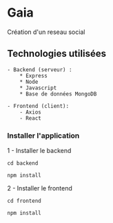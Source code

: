 # Gaia
Création d'un reseau social

## Technologies utilisées
    - Backend (serveur) :
        * Express
        * Node
        * Javascript 
        * Base de données MongoDB

    - Frontend (client):
        - Axios
        - React        
 

### Installer l'application


1 - Installer le backend

`cd backend`

`npm install`

2 - Installer le frontend

`cd frontend`

`npm install`
